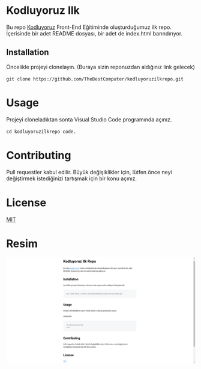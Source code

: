 # Kodluyoruz Ilk

Bu repo [Kodluyoruz](https://app.patika.dev/paths) Front-End Eğitiminde oluşturduğumuz ilk repo. İçerisinde bir adet README dosyası, bir adet de index.html barındırıyor.

## Installation

Öncelikle projeyi clonelayın. (Buraya sizin reponuzdan aldığınız link gelecek)

`git clone https://github.com/TheBestComputer/kodluyoruzilkrepo.git`

# Usage

Projeyi cloneladıktan sonta Visual Studio Code programında açınız.

``
cd kodluyoruzilkrepo
code.
``
# Contributing

Pull requestler kabul edilir. Büyük değişiklikler için, lütfen önce neyi değiştirmek istediğinizi tartışmak için bir konu açınız.

# License

[MIT](https://github.com/TheBestComputer/kodluyoruzilkrepo/blob/main/LICENSE)

# Resim

![Resim](https://raw.githubusercontent.com/Kodluyoruz/taskforce/main/git/odev1/figures/markdown.png)